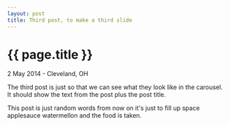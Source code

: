 ```yaml
---
layout: post
title: Third post, to make a third slide
---
```


{{ page.title }}
================

<div id="jwElement"></div>

<script>
    jwplayer("jwElement").setup({
        file: "https://s3-us-west-2.amazonaws.com/therestishistory/audio/130803_0093.mp3",
        width: 640,
        height: 30
    });
</script>

<p class="meta">2 May 2014 - Cleveland, OH</p>

The third post is just so that we can see what they look like in the carousel. It should show the text from the post plus the post title.

This post is just random words from now on it's just to fill up space applesauce watermellon and the food is taken.